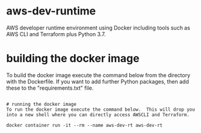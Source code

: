 # aws-dev-runtime
AWS developer runtime environment using Docker including tools such as AWS CLI and Terraform plus Python 3.7.

# building the docker image
To build the docker image execute the command below from the directory with the Dockerfile.  If you want to add further Python packages, then add these to the "requirements.txt" file.

  ```docker image build -t aws-dev-rte .
  
# running the docker image
To run the docker image execute the command below.  This will drop you into a new shell where you can directly access AWSCLI and Terraform.  

  docker container run -it --rm --name aws-dev-rt aws-dev-rt
